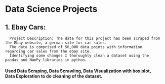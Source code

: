 # Data Science Projects
## 1. Ebay Cars:
      Project Description: The data for this project has been scraped from the Ebay website, a german site for car sales. 
      The data is comprised of 50,000 data points with information regarding car sales from the ebay site. 
      Identifying some changes I thoroughly clean a dataset using the pandas and NumPy libraries in python. 
#### Used Data Scraping, Data Scrawling, Data Visualization with box plot, Data Exploration to do cleaning of the dataset.
      
